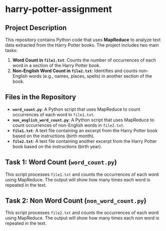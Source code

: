 # harry-potter-assignment
## Project Description

This repository contains Python code that uses **MapReduce** to analyze text data extracted from the Harry Potter books. The project includes two main tasks:

1. **Word Count in `file1.txt`**: Counts the number of occurrences of each word in a section of the Harry Potter book.
2. **Non-English Word Count in `file2.txt`**: Identifies and counts non-English words (e.g., names, places, spells) in another section of the book.

## Files in the Repository

- **`word_count.py`**: A Python script that uses MapReduce to count occurrences of each word in `file1.txt`.
- **`non_english_word_count.py`**: A Python script that uses MapReduce to count occurrences of non-English words in `file2.txt`.
- **`file1.txt`**: A text file containing an excerpt from the Harry Potter book based on the instructions (birth month).
- **`file2.txt`**: A text file containing another excerpt from the Harry Potter book based on the instructions (birth year).

## Task 1: Word Count (`word_count.py`)

This script processes `file1.txt` and counts the occurrences of each word using MapReduce. The output will show how many times each word is repeated in the text.

## Task 2: Non Word Count (`non_word_count.py`)

This script processes `file2.txt` and counts the occurrences of each word using MapReduce. The output will show how many times each non word is repeated in the text.
